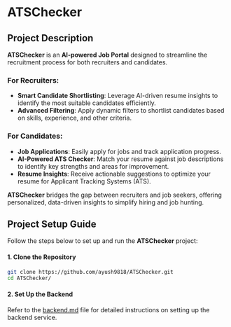 # ATSChecker

## Project Description

**ATSChecker** is an **AI-powered Job Portal** designed to streamline the recruitment process for both recruiters and candidates.

### For Recruiters:
- **Smart Candidate Shortlisting**: Leverage AI-driven resume insights to identify the most suitable candidates efficiently.
- **Advanced Filtering**: Apply dynamic filters to shortlist candidates based on skills, experience, and other criteria.

### For Candidates:
- **Job Applications**: Easily apply for jobs and track application progress.
- **AI-Powered ATS Checker**: Match your resume against job descriptions to identify key strengths and areas for improvement.
- **Resume Insights**: Receive actionable suggestions to optimize your resume for Applicant Tracking Systems (ATS).

**ATSChecker** bridges the gap between recruiters and job seekers, offering personalized, data-driven insights to simplify hiring and job hunting.



## Project Setup Guide

Follow the steps below to set up and run the **ATSChecker** project:

#### **1. Clone the Repository**
   ```bash
   git clone https://github.com/ayush9818/ATSChecker.git
   cd ATSChecker/
   ```

#### **2. Set Up the Backend**

   Refer to the [backend.md](docs/backend.md) file for detailed instructions on setting up the backend service.


